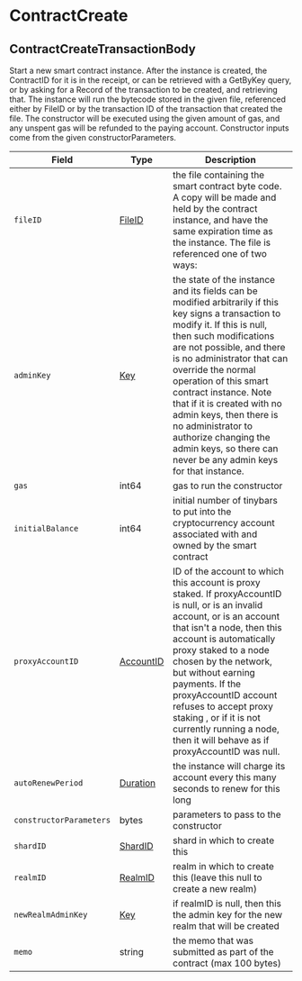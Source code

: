 # ContractCreate

## ContractCreateTransactionBody

Start a new smart contract instance. After the instance is created, the ContractID for it is in the receipt, or can be retrieved with a GetByKey query, or by asking for a Record of the transaction to be created, and retrieving that. The instance will run the bytecode stored in the given file, referenced either by FileID or by the transaction ID of the transaction that created the file. The constructor will be executed using the given amount of gas, and any unspent gas will be refunded to the paying account. Constructor inputs come from the given constructorParameters.

| Field                   | Type                                                                                                                                           | Description                                                                                                                                                                                                                                                                                                                                                                                                                                                     |
| ----------------------- | ---------------------------------------------------------------------------------------------------------------------------------------------- | --------------------------------------------------------------------------------------------------------------------------------------------------------------------------------------------------------------------------------------------------------------------------------------------------------------------------------------------------------------------------------------------------------------------------------------------------------------- |
| `fileID`                | [FileID](https://github.com/theekrystallee/hedera-style-guide/blob/sdk-v1/deprecated/hedera-api/smart-contracts/broken-reference/README.md)    | the file containing the smart contract byte code. A copy will be made and held by the contract instance, and have the same expiration time as the instance. The file is referenced one of two ways:                                                                                                                                                                                                                                                             |
| `adminKey`              | [Key](https://github.com/theekrystallee/hedera-style-guide/blob/sdk-v1/deprecated/hedera-api/smart-contracts/broken-reference/README.md)       | the state of the instance and its fields can be modified arbitrarily if this key signs a transaction to modify it. If this is null, then such modifications are not possible, and there is no administrator that can override the normal operation of this smart contract instance. Note that if it is created with no admin keys, then there is no administrator to authorize changing the admin keys, so there can never be any admin keys for that instance. |
| `gas`                   | int64                                                                                                                                          | gas to run the constructor                                                                                                                                                                                                                                                                                                                                                                                                                                      |
| `initialBalance`        | int64                                                                                                                                          | initial number of tinybars to put into the cryptocurrency account associated with and owned by the smart contract                                                                                                                                                                                                                                                                                                                                               |
| `proxyAccountID`        | [AccountID](https://github.com/theekrystallee/hedera-style-guide/blob/sdk-v1/deprecated/hedera-api/smart-contracts/broken-reference/README.md) | ID of the account to which this account is proxy staked. If proxyAccountID is null, or is an invalid account, or is an account that isn't a node, then this account is automatically proxy staked to a node chosen by the network, but without earning payments. If the proxyAccountID account refuses to accept proxy staking , or if it is not currently running a node, then it will behave as if proxyAccountID was null.                                   |
| `autoRenewPeriod`       | [Duration](https://github.com/theekrystallee/hedera-style-guide/blob/sdk-v1/deprecated/hedera-api/smart-contracts/broken-reference/README.md)  | the instance will charge its account every this many seconds to renew for this long                                                                                                                                                                                                                                                                                                                                                                             |
| `constructorParameters` | bytes                                                                                                                                          | parameters to pass to the constructor                                                                                                                                                                                                                                                                                                                                                                                                                           |
| `shardID`               | [ShardID](https://github.com/theekrystallee/hedera-style-guide/blob/sdk-v1/deprecated/hedera-api/smart-contracts/broken-reference/README.md)   | shard in which to create this                                                                                                                                                                                                                                                                                                                                                                                                                                   |
| `realmID`               | [RealmID](https://github.com/theekrystallee/hedera-style-guide/blob/sdk-v1/deprecated/hedera-api/smart-contracts/broken-reference/README.md)   | realm in which to create this (leave this null to create a new realm)                                                                                                                                                                                                                                                                                                                                                                                           |
| `newRealmAdminKey`      | [Key](https://github.com/theekrystallee/hedera-style-guide/blob/sdk-v1/deprecated/hedera-api/smart-contracts/broken-reference/README.md)       | if realmID is null, then this the admin key for the new realm that will be created                                                                                                                                                                                                                                                                                                                                                                              |
| `memo`                  | string                                                                                                                                         | the memo that was submitted as part of the contract (max 100 bytes)                                                                                                                                                                                                                                                                                                                                                                                             |

###
